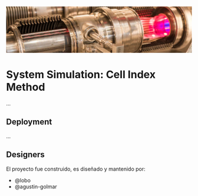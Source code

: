 ![...](res/image/readme-header.png)

# System Simulation: Cell Index Method

...

## Deployment

...

## Designers

El proyecto fue construido, es diseñado y mantenido por:

* @lobo
* @agustin-golmar
